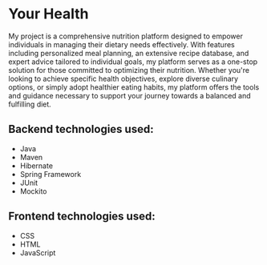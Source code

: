 <h1>Your Health</h1>

My project is a comprehensive nutrition platform designed to empower individuals in managing their dietary needs effectively. 
With features including personalized meal planning, an extensive recipe database, and expert advice tailored to individual goals,
my platform serves as a one-stop solution for those committed to optimizing their nutrition. Whether you're looking to achieve specific health objectives,
explore diverse culinary options, or simply adopt healthier eating habits, my platform offers the tools and guidance necessary to support your journey towards a balanced and fulfilling diet.

<h2>Backend technologies used:</h2>
<ul>
  <li>Java</li>
  <li>Maven</li>
  <li>Hibernate</li>
  <li>Spring Framework</li>
  <li>JUnit</li>
  <li>Mockito</li>
</ul>

<h2>Frontend technologies used:</h2>

<ul>
  <li>CSS</li>
  <li>HTML</li>
  <li>JavaScript</li>
</ul>
